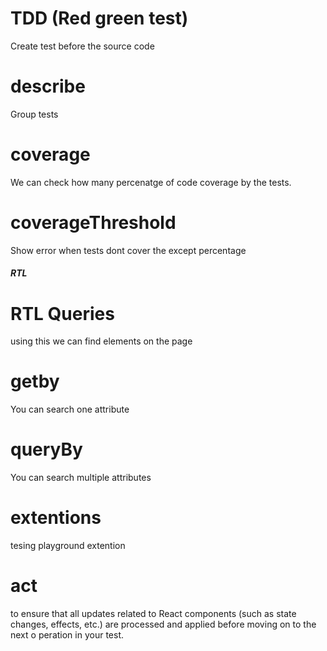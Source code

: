 # TDD (Red green test)
Create test before the source code

# describe
Group tests

# coverage
We can check how many percenatge of code coverage by the tests.

# coverageThreshold
Show error when tests dont cover the except percentage

##### RTL

# RTL Queries
using this we can find elements on the page

# getby
You can search one attribute

# queryBy
You can search multiple attributes

# extentions

tesing playground extention

# act
to ensure that all updates related to React components (such as state changes, effects, etc.) are processed and applied before moving on to the next o peration in your test.